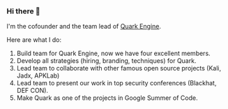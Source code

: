 ### Hi there 👋

<!--
**18z/18z** is a ✨ _special_ ✨ repository because its `README.md` (this file) appears on your GitHub profile.

Here are some ideas to get you started:

- 🔭 I’m currently working on ...
- 🌱 I’m currently learning ...
- 👯 I’m looking to collaborate on ...
- 🤔 I’m looking for help with ...
- 💬 Ask me about ...
- 📫 How to reach me: ...
- 😄 Pronouns: ...
- ⚡ Fun fact: ...
-->

I'm the cofounder and the team lead of [Quark Engine](https://github.com/quark-engine/quark-engine).

Here are what I do:
1. Build team for Quark Engine, now we have four excellent members.
2. Develop all strategies (hiring, branding, techniques) for Quark.
3. Lead team to collaborate with other famous open source projects (Kali, Jadx, APKLab)
4. Lead team to present our work in top security conferences (Blackhat, DEF CON).
5. Make Quark as one of the projects in Google Summer of Code.
